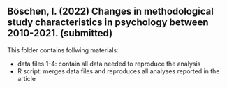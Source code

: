 ## Böschen, I. (2022) Changes in methodological study characteristics in psychology between 2010-2021. (submitted)

This folder contains follwing materials:
- data files 1-4: contain all data needed to reproduce the analysis
- R script: merges data files and reproduces all analyses reported in the article
